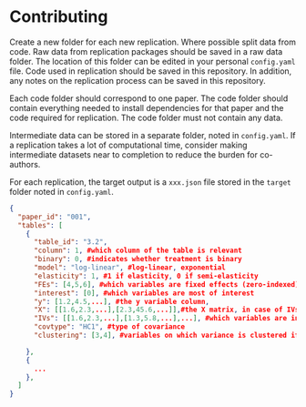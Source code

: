 # Contributing

Create a new folder for each new replication.
Where possible split data from code. 
Raw data from replication packages should be saved in a raw data folder.
The location of this folder can be edited in your personal `config.yaml` file.
Code used in replication should be saved in this repository.
In addition, any notes on the replication process can be saved in this repository.

Each code folder should correspond to one paper.
The code folder should contain everything needed to install dependencies for that paper and the code required for replication.
The code folder must not contain any data.

Intermediate data can be stored in a separate folder, noted in `config.yaml`.
If a replication takes a lot of computational time, consider making intermediate datasets near to completion to reduce the burden for co-authors.

For each replication, the target output is a `xxx.json` file stored in the `target` folder noted in `config.yaml`. 

```json
{
  "paper_id": "001",
  "tables": [
    {
      "table_id": "3.2",
      "column": 1, #which column of the table is relevant
      "binary": 0, #indicates whether treatment is binary
      "model": "log-linear", #log-linear, exponential
      "elasticity": 1, #1 if elasticity, 0 if semi-elasticity
      "FEs": [4,5,6], #which variables are fixed effects (zero-indexed)
      "interest": [0], #which variables are most of interest
      "y": [1.2,4.5,...], #the y variable column,
      "X": [[1.6,2.3,...],[2.3,45.6,...]],#the X matrix, in case of IVs then only endogenous variables
      "IVs": [[1.6,2.3,...],[1.3,5.8,...],...], #which variables are instruments (zero-indexed), including all exogeneous variables
      "covtype": "HC1", #type of covariance
      "clustering": [3,4], #variables on which variance is clustered if applicable (don't include if not neessary)

    },
    {
      ...
    },
  ]
}


```
